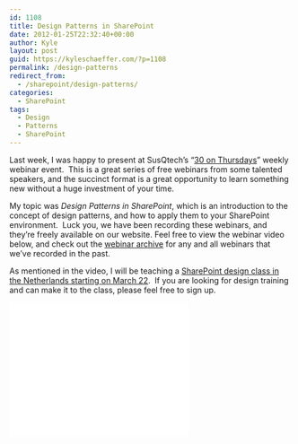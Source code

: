 ```yaml
---
id: 1108
title: Design Patterns in SharePoint
date: 2012-01-25T22:32:40+00:00
author: Kyle
layout: post
guid: https://kyleschaeffer.com/?p=1108
permalink: /design-patterns
redirect_from:
  - /sharepoint/design-patterns/
categories:
  - SharePoint
tags:
  - Design
  - Patterns
  - SharePoint
---
```

Last week, I was happy to present at SusQtech’s “[30 on Thursdays](http://www.susqtech.com/webinars)” weekly webinar event.  This is a great series of free webinars from some talented speakers, and the succinct format is a great opportunity to learn something new without a huge investment of your time.

My topic was _Design Patterns in SharePoint_, which is an introduction to the concept of design patterns, and how to apply them to your SharePoint environment.  Luck you, we have been recording these webinars, and they’re freely available on our website. Feel free to view the webinar video below, and check out the [webinar archive](http://www.susqtech.com/Webinars/Pages/Archived-Webinars.aspx) for any and all webinars that we’ve recorded in the past.

As mentioned in the video, I will be teaching a [SharePoint design class in the Netherlands starting on March 22](http://www.susqtech.com/training/classes/Pages/SharePoint-Styling-Branding-March-22-23-2012.aspx).  If you are looking for design training and can make it to the class, please feel free to sign up.

<div class="video-container">
  <iframe src="//www.youtube.com/embed/ud-KuCao_sY?rel=0" height="240" width="320" allowfullscreen="" frameborder="0"></iframe>
</div>
